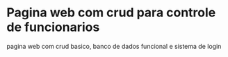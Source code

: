 # Pagina web com crud para controle de funcionarios
 pagina web com crud basico, banco de dados funcional e sistema de login
